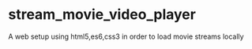 # stream_movie_video_player
A web setup using html5,es6,css3 in order to load movie streams locally
